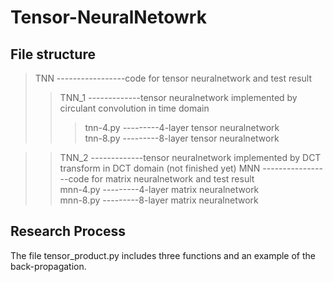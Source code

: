 # Tensor-NeuralNetowrk 

##  File structure
> TNN -----------------code for tensor neuralnetwork and test result
>>  TNN_1 -------------tensor neuralnetwork implemented by circulant convolution in time domain
>>> tnn-4.py  ---------4-layer tensor neuralnetwork <br>
>>> tnn-8.py  ---------8-layer tensor neuralnetwork <br>

>>  TNN_2 -------------tensor neuralnetwork implemented by DCT transform in DCT domain (not finished yet)
> MNN -----------------code for matrix neuralnetwork and test result  <br>
>>  mnn-4.py  ---------4-layer matrix neuralnetwork <br>
>>  mnn-8.py  ---------8-layer matrix neuralnetwork <br>

##  Research Process
The file tensor_product.py includes three functions and an example of the back-propagation.

